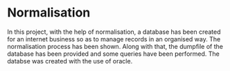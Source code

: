 # Normalisation
In this project, with the help of normalisation, a database has been created for an internet business so as to manage records in an organised way. The normalisation process has been shown. Along with that, the dumpfile of the database has been provided and some queries have been performed. 
The databse was created with the use of oracle.
